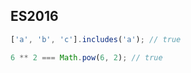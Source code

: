 ## ES2016

```javascript
['a', 'b', 'c'].includes('a'); // true

6 ** 2 === Math.pow(6, 2); // true
```
